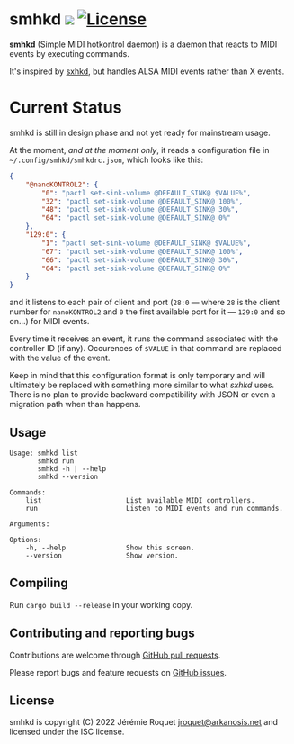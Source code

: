 # smhkd [![](https://img.shields.io/crates/v/smhkd.svg)](https://crates.io/crates/smhkd) [![License](https://img.shields.io/badge/license-ISC-blue.svg)](/LICENSE)

**smhkd** (Simple MIDI hotkontrol daemon) is a daemon that reacts to MIDI events by executing commands.

It's inspired by [sxhkd](https://github.com/baskerville/sxhkd), but handles ALSA MIDI events rather than X events.

# Current Status

smhkd is still in design phase and not yet ready for mainstream usage.

At the moment, *and at the moment only*, it reads a configuration file in `~/.config/smhkd/smhkdrc.json`, which looks like this:

```json
{
    "@nanoKONTROL2": {
        "0": "pactl set-sink-volume @DEFAULT_SINK@ $VALUE%",
        "32": "pactl set-sink-volume @DEFAULT_SINK@ 100%",
        "48": "pactl set-sink-volume @DEFAULT_SINK@ 30%",
        "64": "pactl set-sink-volume @DEFAULT_SINK@ 0%"
    },
    "129:0": {
        "1": "pactl set-sink-volume @DEFAULT_SINK@ $VALUE%",
        "67": "pactl set-sink-volume @DEFAULT_SINK@ 100%",
        "66": "pactl set-sink-volume @DEFAULT_SINK@ 30%",
        "64": "pactl set-sink-volume @DEFAULT_SINK@ 0%"
    }
}
```

and it listens to each pair of client and port (`28:0` — where `28` is the client number for `nanoKONTROL2` and `0` the first available port for it — `129:0` and so on…) for MIDI events.

Every time it receives an event, it runs the command associated with the controller ID (if any). Occurences of `$VALUE` in that command are replaced with the value of the event.

Keep in mind that this configuration format is only temporary and will ultimately be replaced with something more similar to what *sxhkd* uses. There is no plan to provide backward compatibility with JSON or even a migration path when than happens.

## Usage

```
Usage: smhkd list
       smhkd run
       smhkd -h | --help
       smhkd --version

Commands:
    list                     List available MIDI controllers.
    run                      Listen to MIDI events and run commands.

Arguments:

Options:
    -h, --help               Show this screen.
    --version                Show version.
```

## Compiling

Run `cargo build --release` in your working copy.

## Contributing and reporting bugs

Contributions are welcome through [GitHub pull requests](https://github.com/Arkanosis/smhkd/pulls).

Please report bugs and feature requests on [GitHub issues](https://github.com/Arkanosis/smhkd/issues).

## License

smhkd is copyright (C) 2022 Jérémie Roquet <jroquet@arkanosis.net> and licensed under the ISC license.

